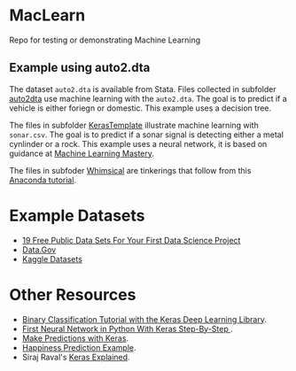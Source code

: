 # MacLearn

Repo for testing or demonstrating Machine Learning

## Example using auto2.dta

The dataset `auto2.dta` is available from Stata. Files collected in subfolder [auto2dta](https://github.com/adamrossnelson/MacLearn/auto2dta/) use machine learning with the `auto2.dta`. The goal is to predict if a vehicle is either foriegn or domestic. This example uses a decision tree.

The files in subfolder [KerasTemplate](https://github.com/adamrossnelson/MacLearn/auto2dta/) illustrate machine learning with `sonar.csv`. The goal is to predict if a sonar signal is detecting either a metal cynlinder or a rock. This example uses a neural network, it is based on guidance at [Machine Learning Mastery](https://machinelearningmastery.com).

The files in subfoder [Whimsical](https://github.com/adamrossnelson/MacLearn/whimsical/) are tinkerings that follow from this [Anaconda tutorial](https://know.anaconda.com/rs/387-XNW-688/images/ML.html). 

# Example Datasets

* [19 Free Public Data Sets For Your First Data Science Project](https://www.springboard.com/blog/free-public-data-sets-data-science-project/)
* [Data.Gov](https://www.data.gov/)
* [Kaggle Datasets](https://www.kaggle.com/datasets)

# Other Resources

* [Binary Classification Tutorial with the Keras Deep Learning Library](https://machinelearningmastery.com/binary-classification-tutorial-with-the-keras-deep-learning-library/).
* [First Neural Network in Python With Keras Step-By-Step
](https://machinelearningmastery.com/tutorial-first-neural-network-python-keras/).
* [Make Predictions with Keras](https://machinelearningmastery.com/how-to-make-classification-and-regression-predictions-for-deep-learning-models-in-keras/).
* [Happiness Prediction Example](https://github.com/kudchikarsk/happiness-prediction/blob/master/LearnHappiness.ipynb).
* Siraj Raval's [Keras Explained](https://www.youtube.com/watch?v=j_pJmXJwMLA&t=43s).
